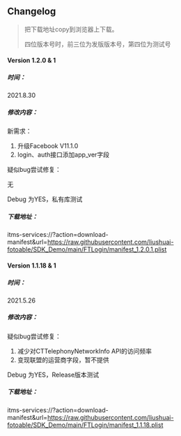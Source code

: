 ## Changelog
> 把下载地址copy到浏览器上下载。
>
> 四位版本号时，前三位为发版版本号，第四位为测试号

#### Version 1.2.0 & 1

##### 时间：

2021.8.30

##### 修改内容：

新需求：

1. 升级Facebook V11.1.0
2. login、auth接口添加app_ver字段

疑似bug尝试修复：

无

Debug 为YES，私有库测试



##### 下载地址：

itms-services://?action=download-manifest&url=https://raw.githubusercontent.com/liushuai-fotoable/SDK_Demo/main/FTLogin/manifest_1.2.0.1.plist

#### Version 1.1.18 & 1

##### 时间：

2021.5.26

##### 修改内容：

疑似bug尝试修复：

1. 减少对CTTelephonyNetworkInfo API的访问频率
2. 变现联盟的运营商字段，暂不提供 

Debug 为YES，Release版本测试



##### 下载地址：

itms-services://?action=download-manifest&url=https://raw.githubusercontent.com/liushuai-fotoable/SDK_Demo/main/FTLogin/manifest_1.1.18.plist





